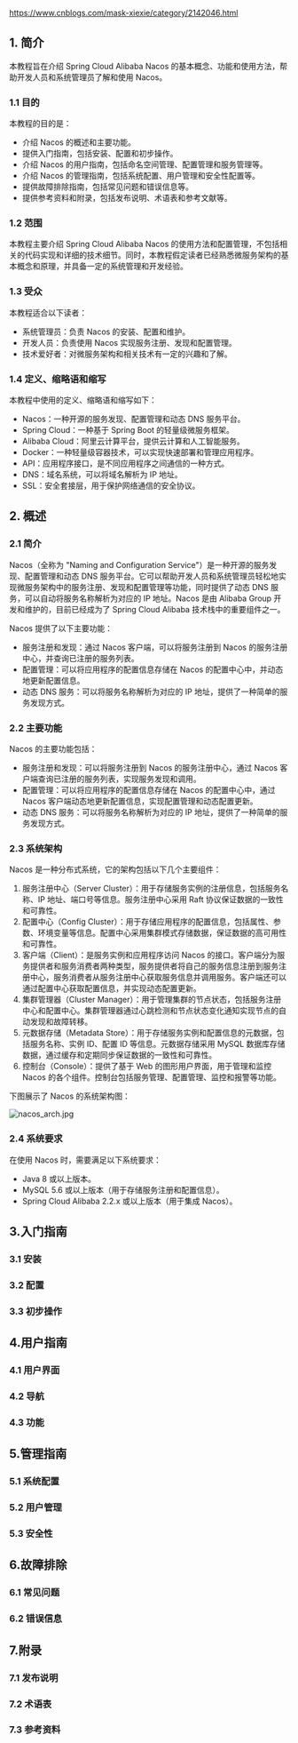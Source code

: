 https://www.cnblogs.com/mask-xiexie/category/2142046.html

## 1. 简介

本教程旨在介绍 Spring Cloud Alibaba Nacos 的基本概念、功能和使用方法，帮助开发人员和系统管理员了解和使用 Nacos。

### 1.1 目的

本教程的目的是：

- 介绍 Nacos 的概述和主要功能。
- 提供入门指南，包括安装、配置和初步操作。
- 介绍 Nacos 的用户指南，包括命名空间管理、配置管理和服务管理等。
- 介绍 Nacos 的管理指南，包括系统配置、用户管理和安全性配置等。
- 提供故障排除指南，包括常见问题和错误信息等。
- 提供参考资料和附录，包括发布说明、术语表和参考文献等。

### 1.2 范围

本教程主要介绍 Spring Cloud Alibaba Nacos 的使用方法和配置管理，不包括相关的代码实现和详细的技术细节。同时，本教程假定读者已经熟悉微服务架构的基本概念和原理，并具备一定的系统管理和开发经验。

### 1.3 受众

本教程适合以下读者：

- 系统管理员：负责 Nacos 的安装、配置和维护。
- 开发人员：负责使用 Nacos 实现服务注册、发现和配置管理。
- 技术爱好者：对微服务架构和相关技术有一定的兴趣和了解。

### 1.4 定义、缩略语和缩写

本教程中使用的定义、缩略语和缩写如下：

- Nacos：一种开源的服务发现、配置管理和动态 DNS 服务平台。
- Spring Cloud：一种基于 Spring Boot 的轻量级微服务框架。
- Alibaba Cloud：阿里云计算平台，提供云计算和人工智能服务。
- Docker：一种轻量级容器技术，可以实现快速部署和管理应用程序。
- API：应用程序接口，是不同应用程序之间通信的一种方式。
- DNS：域名系统，可以将域名解析为 IP 地址。
- SSL：安全套接层，用于保护网络通信的安全协议。

## 2. 概述

### 2.1 简介

Nacos（全称为 "Naming and Configuration Service"）是一种开源的服务发现、配置管理和动态 DNS 服务平台。它可以帮助开发人员和系统管理员轻松地实现微服务架构中的服务注册、发现和配置管理等功能，同时提供了动态 DNS 服务，可以自动将服务名称解析为对应的 IP 地址。Nacos 是由 Alibaba Group 开发和维护的，目前已经成为了 Spring Cloud Alibaba 技术栈中的重要组件之一。

Nacos 提供了以下主要功能：

- 服务注册和发现：通过 Nacos 客户端，可以将服务注册到 Nacos 的服务注册中心，并查询已注册的服务列表。
- 配置管理：可以将应用程序的配置信息存储在 Nacos 的配置中心中，并动态地更新配置信息。
- 动态 DNS 服务：可以将服务名称解析为对应的 IP 地址，提供了一种简单的服务发现方式。

### 2.2 主要功能

Nacos 的主要功能包括：

- 服务注册和发现：可以将服务注册到 Nacos 的服务注册中心，通过 Nacos 客户端查询已注册的服务列表，实现服务发现和调用。
- 配置管理：可以将应用程序的配置信息存储在 Nacos 的配置中心中，通过 Nacos 客户端动态地更新配置信息，实现配置管理和动态配置更新。
- 动态 DNS 服务：可以将服务名称解析为对应的 IP 地址，提供了一种简单的服务发现方式。

### 2.3 系统架构

Nacos 是一种分布式系统，它的架构包括以下几个主要组件：

1. 服务注册中心（Server Cluster）：用于存储服务实例的注册信息，包括服务名称、IP 地址、端口号等信息。服务注册中心采用 Raft 协议保证数据的一致性和可靠性。
2. 配置中心（Config Cluster）：用于存储应用程序的配置信息，包括属性、参数、环境变量等信息。配置中心采用集群模式存储数据，保证数据的高可用性和可靠性。
3. 客户端（Client）：是服务实例和应用程序访问 Nacos 的接口。客户端分为服务提供者和服务消费者两种类型，服务提供者将自己的服务信息注册到服务注册中心，服务消费者从服务注册中心获取服务信息并调用服务。客户端还可以通过配置中心获取配置信息，并实现动态配置更新。
4. 集群管理器（Cluster Manager）：用于管理集群的节点状态，包括服务注册中心和配置中心。集群管理器通过心跳检测和节点状态变化通知实现节点的自动发现和故障转移。
5. 元数据存储（Metadata Store）：用于存储服务实例和配置信息的元数据，包括服务名称、实例 ID、配置 ID 等信息。元数据存储采用 MySQL 数据库存储数据，通过缓存和定期同步保证数据的一致性和可靠性。
6. 控制台（Console）：提供了基于 Web 的图形用户界面，用于管理和监控 Nacos 的各个组件。控制台包括服务管理、配置管理、监控和报警等功能。

下图展示了 Nacos 的系统架构图：

![nacos_arch.jpg](https://cdn.nlark.com/yuque/0/2019/jpeg/338441/1561217892717-1418fb9b-7faa-4324-87b9-f1740329f564.jpeg)

### 2.4 系统要求

在使用 Nacos 时，需要满足以下系统要求：

- Java 8 或以上版本。
- MySQL 5.6 或以上版本（用于存储服务注册和配置信息）。
- Spring Cloud Alibaba 2.2.x 或以上版本（用于集成 Nacos）。

## 3.入门指南

### 3.1 安装

### 3.2 配置

### 3.3 初步操作



## 4.用户指南

### 4.1 用户界面

### 4.2 导航

### 4.3 功能



## 5.管理指南

### 5.1 系统配置

### 5.2 用户管理

### 5.3 安全性



## 6.故障排除

### 6.1 常见问题

### 6.2 错误信息



## 7.附录

### 7.1 发布说明

### 7.2 术语表

### 7.3 参考资料